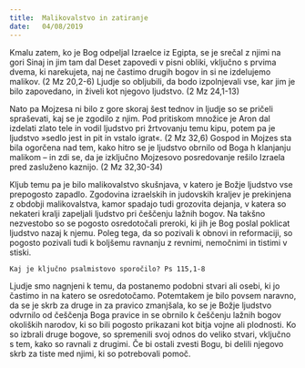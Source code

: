 ```yaml
---
title:  Malikovalstvo in zatiranje
date:   04/08/2019
---
```


Kmalu zatem, ko je Bog odpeljal Izraelce iz Egipta, se je srečal z njimi na gori Sinaj in jim tam dal Deset zapovedi v pisni obliki, vključno s prvima dvema, ki narekujeta, naj ne častimo drugih bogov in si ne izdelujemo malikov. (2 Mz 20,2-6) Ljudje so obljubili, da bodo izpolnjevali vse, kar jim je bilo zapovedano, in živeli kot njegovo ljudstvo. (2 Mz 24,1-13)

Nato pa Mojzesa ni bilo z gore skoraj šest tednov in ljudje so se pričeli spraševati, kaj se je zgodilo z njim. Pod pritiskom množice je Aron dal izdelati zlato tele in vodil ljudstvo pri žrtvovanju temu kipu, potem pa je ljudstvo »sedlo jest in pit in vstalo igrat«. (2 Mz 32,6) Gospod in Mojzes sta bila ogorčena nad tem, kako hitro se je ljudstvo obrnilo od Boga h klanjanju malikom – in zdi se, da je izključno Mojzesovo posredovanje rešilo Izraela pred zasluženo kaznijo. (2 Mz 32,30-34)

Kljub temu pa je bilo malikovalstvo skušnjava, v katero je Božje ljudstvo vse prepogosto zapadlo. Zgodovina izraelskih in judovskih kraljev je prekinjena z obdobji malikovalstva, kamor spadajo tudi grozovita dejanja, v katera so nekateri kralji zapeljali ljudstvo pri češčenju lažnih bogov. Na takšno nezvestobo so se pogosto osredotočali preroki, ki jih je Bog poslal poklicat ljudstvo nazaj k njemu. Poleg tega, da so pozivali k obnovi in reformaciji, so pogosto pozivali tudi k boljšemu ravnanju z revnimi, nemočnimi in tistimi v stiski.

`Kaj je ključno psalmistovo sporočilo? Ps 115,1-8`

Ljudje smo nagnjeni k temu, da postanemo podobni stvari ali osebi, ki jo častimo in na katero se osredotočamo. Potemtakem je bilo povsem naravno, da se je skrb za druge in za pravico zmanjšala, ko se je Božje ljudstvo odvrnilo od češčenja Boga pravice in se obrnilo k češčenju lažnih bogov okoliških narodov, ki so bili pogosto prikazani kot bitja vojne ali plodnosti. Ko so izbrali druge bogove, so spremenili svoj odnos do veliko stvari, vključno s tem, kako so ravnali z drugimi. Če bi ostali zvesti Bogu, bi delili njegovo skrb za tiste med njimi, ki so potrebovali pomoč.
